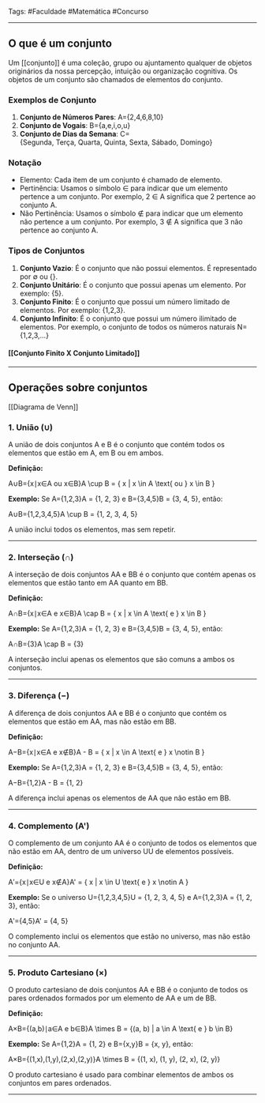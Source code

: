 Tags: #Faculdade #Matemática #Concurso 
___
## O que é um conjunto
Um [[conjunto]] é uma coleção, grupo ou ajuntamento qualquer de objetos originários da nossa percepção, intuição ou organização cognitiva. Os objetos de um conjunto são chamados de elementos do conjunto.
### Exemplos de Conjunto
1. **Conjunto de Números Pares**: A={2,4,6,8,10}
2. **Conjunto de Vogais**: B={a,e,i,o,u}
3. **Conjunto de Dias da Semana**: C={Segunda, Terça, Quarta, Quinta, Sexta, Sábado, Domingo}

### Notação
- Elemento: Cada item de um conjunto é chamado de elemento.
- Pertinência: Usamos o símbolo ∈ para indicar que um elemento pertence a um conjunto. Por exemplo, 2 ∈ A significa que 2 pertence ao conjunto A.
- Não Pertinência: Usamos o símbolo ∉ para indicar que um elemento não pertence a um conjunto. Por exemplo, 3 ∉ A significa que 3 não pertence ao conjunto A.
### Tipos de Conjuntos 
1. **Conjunto Vazio**: É o conjunto que não possui elementos. É representado por ∅ ou {}.
2. **Conjunto Unitário**: É o conjunto que possui apenas um elemento. Por exemplo: {5}.
3. **Conjunto Finito**: É o conjunto que possui um número limitado de elementos. Por exemplo: {1,2,3}.
4. **Conjunto Infinito**: É o conjunto que possui um número ilimitado de elementos. Por exemplo, o conjunto de todos os números naturais N={1,2,3,…}
#### [[Conjunto Finito X Conjunto Limitado]]
___
## Operações sobre conjuntos
[[Diagrama de Venn]]
### 1. **União (∪)**

A união de dois conjuntos A e B é o conjunto que contém todos os elementos que estão em A, em B ou em ambos.

**Definição:**

A∪B={x∣x∈A ou x∈B}A \cup B = \{ x | x \in A \text{ ou } x \in B \}

**Exemplo:** Se A={1,2,3}A = \{1, 2, 3\} e B={3,4,5}B = \{3, 4, 5\}, então:

A∪B={1,2,3,4,5}A \cup B = \{1, 2, 3, 4, 5\}

A união inclui todos os elementos, mas sem repetir.

---

### 2. **Interseção (∩)**

A interseção de dois conjuntos AA e BB é o conjunto que contém apenas os elementos que estão tanto em AA quanto em BB.

**Definição:**

A∩B={x∣x∈A e x∈B}A \cap B = \{ x | x \in A \text{ e } x \in B \}

**Exemplo:** Se A={1,2,3}A = \{1, 2, 3\} e B={3,4,5}B = \{3, 4, 5\}, então:

A∩B={3}A \cap B = \{3\}

A interseção inclui apenas os elementos que são comuns a ambos os conjuntos.

---

### 3. **Diferença (−)**

A diferença de dois conjuntos AA e BB é o conjunto que contém os elementos que estão em AA, mas não estão em BB.

**Definição:**

A−B={x∣x∈A e x∉B}A - B = \{ x | x \in A \text{ e } x \notin B \}

**Exemplo:** Se A={1,2,3}A = \{1, 2, 3\} e B={3,4,5}B = \{3, 4, 5\}, então:

A−B={1,2}A - B = \{1, 2\}

A diferença inclui apenas os elementos de AA que não estão em BB.

---

### 4. **Complemento (A')**

O complemento de um conjunto AA é o conjunto de todos os elementos que não estão em AA, dentro de um universo UU de elementos possíveis.

**Definição:**

A′={x∣x∈U e x∉A}A' = \{ x | x \in U \text{ e } x \notin A \}

**Exemplo:** Se o universo U={1,2,3,4,5}U = \{1, 2, 3, 4, 5\} e A={1,2,3}A = \{1, 2, 3\}, então:

A′={4,5}A' = \{4, 5\}

O complemento inclui os elementos que estão no universo, mas não estão no conjunto AA.

---

### 5. **Produto Cartesiano (×)**

O produto cartesiano de dois conjuntos AA e BB é o conjunto de todos os pares ordenados formados por um elemento de AA e um de BB.

**Definição:**

A×B={(a,b)∣a∈A e b∈B}A \times B = \{(a, b) | a \in A \text{ e } b \in B\}

**Exemplo:** Se A={1,2}A = \{1, 2\} e B={x,y}B = \{x, y\}, então:

A×B={(1,x),(1,y),(2,x),(2,y)}A \times B = \{(1, x), (1, y), (2, x), (2, y)\}

O produto cartesiano é usado para combinar elementos de ambos os conjuntos em pares ordenados.

---